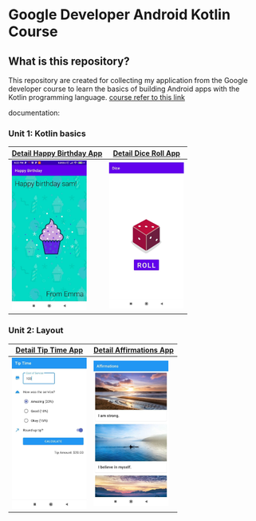 # Google Developer Android Kotlin Course

## What is this repository?

This repository are created for collecting my application from the Google developer course to learn the basics of building Android apps with the Kotlin programming language. [course refer to this link](https://developer.android.com/courses/android-basics-kotlin/course)

documentation:

### Unit 1: Kotlin basics

| [Detail Happy Birthday App](./HappyBirthday/README.md)      | [Detail Dice Roll App](./Dice/README.md) |
| ----------- | ----------- |
| <img src="./assets/happy_birthday_app.jpg" alt="Happy birthday app demo" title="Happy birthday app demo" width="150" />      | <img src="./assets/dice_roll_app.jpg" alt="Dice app demo" title="Dice app demo" width="150" />       |

### Unit 2: Layout
| [Detail Tip Time App](./TipTime/README.md)      | [Detail Affirmations App](./Affirmations/README.md) |
| ----------- | ----------- |
| <img src="./assets/tip_time_app_2.jpg" alt="Tip Time" title="Tip Time app demo" width="150" /> | <img src="./assets/affirmations_app.jpg" alt="Tip Time" title="Tip Time app demo" width="150" /> | 